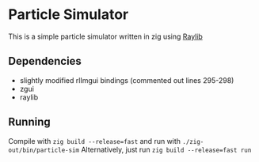 # Particle Simulator
This is a simple particle simulator written in zig using [Raylib](https://www.raylib.com)
## Dependencies
- slightly modified rlImgui bindings (commented out lines 295-298)
- zgui
- raylib
## Running
Compile with `zig build --release=fast` and run with `./zig-out/bin/particle-sim`
Alternatively, just run `zig build --release=fast run`
